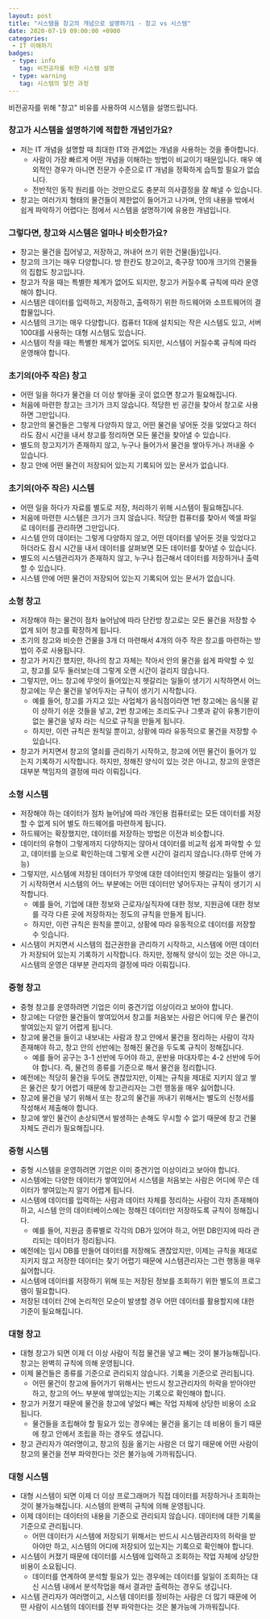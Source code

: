 ```yaml
---
layout: post
title: "시스템을 창고의 개념으로 설명하기1 - 창고 vs 시스템"
date: 2020-07-19 09:00:00 +0900
categories: 
 - IT 이해하기
badges:
 - type: info
   tag: 비전공자를 위한 시스템 설명
 - type: warning
   tag: 시스템의 발전 과정
---
```


비전공자를 위해 "창고" 비유를 사용하여 시스템을 설명드립니다.

<!--more-->

### **창고가 시스템을 설명하기에 적합한 개념인가요?**
- 저는 IT 개념을 설명할 때 최대한 IT와 관계없는 개념을 사용하는 것을 좋아합니다.
  - 사람이 가장 빠르게 어떤 개념을 이해하는 방법이 비교이기 때문입니다. 매우 예외적인 경우가 아니면 전문가 수준으로 IT 개념을 정확하게 습득할 필요가 없습니다.
  - 전반적인 동작 원리를 아는 것만으로도 충분히 의사결정을 잘 해낼 수 있습니다.
- 창고는 여러가지 형태의 물건들이 제한없이 들어가고 나가며, 안의 내용을 밖에서 쉽게 파악하기 어렵다는 점에서 시스템을 설명하기에 유용한 개념입니다.

### **그렇다면, 창고와 시스템은 얼마나 비슷한가요?**
- 창고는 물건을 집어넣고, 저장하고, 꺼내어 쓰기 위한 건물(들)입니다.
- 창고의 크기는 매우 다양합니다. 방 한칸도 창고이고, 축구장 100개 크기의 건물들의 집합도 창고입니다.
- 창고가 작을 때는 특별한 체계가 없어도 되지만, 창고가 커질수록 규칙에 따라 운영해야 합니다.
- 시스템은 데이터를 입력하고, 저장하고, 출력하기 위한 하드웨어와 소프트웨어의 결합물입니다.
- 시스템의 크기는 매우 다양합니다. 컴퓨터 1대에 설치되는 작은 시스템도 있고, 서버 100대를 사용하는 대형 시스템도 있습니다.
- 시스템이 작을 때는 특별한 체계가 없어도 되지만, 시스템이 커질수록 규칙에 따라 운영해야 합니다.

### **초기의(아주 작은) 창고**
- 어떤 일을 하다가 물건을 더 이상 쌓아둘 곳이 없으면 창고가 필요해집니다.
- 처음에 마련한 창고는 크기가 크지 않습니다. 적당한 빈 공간을 찾아서 창고로 사용하면 그만입니다.
- 창고안의 물건들은 그렇게 다양하지 않고, 어떤 물건을 넣어둔 것을 잊었다고 하더라도 잠시 시간을 내서 창고를 정리하면 모든 물건을 찾아낼 수 있습니다.
- 별도의 창고지기가 존재하지 않고, 누구나 들어가서 물건을 쌓아두거나 꺼내올 수 있습니다.
- 창고 안에 어떤 물건이 저장되어 있는지 기록되어 있는 문서가 없습니다.

### **초기의(아주 작은) 시스템**
- 어떤 일을 하다가 자료를 별도로 저장, 처리하기 위해 시스템이 필요해집니다.
- 처음에 마련한 시스템은 크기가 크지 않습니다. 적당한 컴퓨터를 찾아서 엑셀 파일로 데이터를 관리하면 그만입니다.
- 시스템 안의 데이터는 그렇게 다양하지 않고, 어떤 데이터를 넣어둔 것을 잊었다고 하더라도 잠시 시간을 내서 데이터를 살펴보면 모든 데이터를 찾아낼 수 있습니다.
- 별도의 시스템관리자가 존재하지 않고, 누구나 접근해서 데이터를 저장하거나 출력할 수 있습니다.
- 시스템 안에 어떤 물건이 저장되어 있는지 기록되어 있는 문서가 없습니다.

### **소형 창고**
- 저장해야 하는 물건이 점차 늘어남에 따라 단칸방 창고로는 모든 물건을 저장할 수 없게 되어 창고를 확장하게 됩니다.
- 초기의 창고와 비슷한 건물을 3개 더 마련해서 4개의 아주 작은 창고를 마련하는 방법이 주로 사용됩니다.
- 창고가 커지긴 했지만, 하나의 창고 자체는 작아서 안의 물건을 쉽게 파악할 수 있고, 창고를 모두 둘러보는데 그렇게 오랜 시간이 걸리지 않습니다.
- 그렇지만, 어느 창고에 무엇이 들어있는지 헷갈리는 일들이 생기기 시작하면서 어느 창고에는 무슨 물건을 넣어두자는 규칙이 생기기 시작합니다.
  - 예를 들어, 창고를 가지고 있는 사업체가 음식점이라면 1번 창고에는 음식물 같이 상하기 쉬운 것들을 넣고, 2번 창고에는 조리도구나 그릇과 같이 유통기한이 없는 물건을 넣자 라는 식으로 규칙을 만들게 됩니다.
  - 하지만, 이런 규칙은 원칙일 뿐이고, 상황에 따라 유동적으로 물건을 저장할 수 있습니다.
- 창고가 커지면서 창고의 열쇠를 관리하기 시작하고, 창고에 어떤 물건이 들어가 있는지 기록하기 시작합니다. 하지만, 정해진 양식이 있는 것은 아니고, 창고의 운영은 대부분 책임자의 결정에 따라 이뤄집니다.

### **소형 시스템**
- 저장해야 하는 데이터가 점차 늘어남에 따라 개인용 컴퓨터로는 모든 데이터를 저장할 수 없게 되어 별도 하드웨어를 마련하게 됩니다.
- 하드웨어는 확장했지만, 데이터를 저장하는 방법은 이전과 비슷합니다. 
- 데이터의 유형이 그렇게까지 다양하지는 않아서 데이터를 비교적 쉽게 파악할 수 있고, 데이터를 눈으로 확인하는데 그렇게 오랜 시간이 걸리지 않습니다.(하루 안에 가능)
- 그렇지만, 시스템에 저장된 데이터가 무엇에 대한 데이터인지 헷갈리는 일들이 생기기 시작하면서 시스템의 어느 부분에는 어떤 데이터만 넣어두자는 규칙이 생기기 시작합니다.
  - 예를 들어, 기업에 대한 정보와 근로자/실직자에 대한 정보, 지원금에 대한 정보를 각각 다른 곳에 저장하자는 정도의 규칙을 만들게 됩니다.
  - 하지만, 이런 규칙은 원칙을 뿐이고, 상황에 따라 유동적으로 데이터를 저장할 수 잇습니다.
- 시스템이 커지면서 시스템의 접근권한을 관리하기 시작하고, 시스템에 어떤 데이터가 저장되어 있는지 기록하기 시작합니다. 하지만, 정해직 양식이 있는 것은 아니고, 시스템의 운영은 대부분 관리자의 결정에 따라 이뤄집니다.

### **중형 창고**
- 중형 창고를 운영하려면 기업은 이미 중견기업 이상이라고 보아야 합니다.
- 창고에는 다양한 물건들이 쌓여있어서 창고를 처음보는 사람은 어디에 무슨 물건이 쌓여있는지 알기 어렵게 됩니다.
- 창고에 물건을 들이고 내보내는 사람과 창고 안에서 물건을 정리하는 사람이 각자 존재해야 하고, 창고 안의 선반에는 정해진 물건을 두도록 규칙이 정해집니다.
  - 예를 들어 공구는 3-1 선반에 두어야 하고, 운반용 마대자루는 4-2 선반에 두어야 합니다. 즉, 물건의 종류를 기준으로 해서 물건을 정리합니다.
- 예전에는 적당히 물건을 두어도 괜찮았지만, 이제는 규칙을 제대로 지키지 않고 쌓은 물건은 찾기 어렵기 때문에 창고관리자는 그런 행동을 매우 싫어합니다.
- 창고에 물건을 넣기 위해서 또는 창고의 물건을 꺼내기 위해서는 별도의 신청서를 작성해서 제출해야 합니다.
- 창고에 쌓인 물건이 손상되면서 발생하는 손해도 무시할 수 없기 때문에 창고 건물 자체도 관리가 필요해집니다.

### **중형 시스템**
- 중형 시스템을 운영하려면 기업은 이미 중견기업 이상이라고 보아야 합니다.
- 시스템에는 다양한 데이터가 쌓여있어서 시스템을 처음보는 사람은 어디에 무슨 데이터가 쌓여있는지 알기 어렵게 됩니다.
- 시스템에 데이터를 입력하는 사람과 데이터 자체를 정리하는 사람이 각자 존재해야 하고, 시스템 안의 데이터베이스에는 정해진 데이터만 저장하도록 규칙이 정해집니다.
  - 예를 들어, 지원금 종류별로 각각의 DB가 있어야 하고, 어떤 DB인지에 따라 관리되는 데이터가 정리됩니다.
- 예전에는 임시 DB를 만들어 데이터를 저장해도 괜찮았지만, 이제는 규칙을 제대로 지키지 않고 저장한 데이터는 찾기 어렵기 때문에 시스템관리자는 그런 행동을 매우 싫어합니다.
- 시스템에 데이터를 저장하기 위해 또는 저장된 정보를 조회하기 위한 별도의 프로그램이 필요합니다.
- 저장된 데이터 간에 논리적인 모순이 발생할 경우 어떤 데이터를 활용할지에 대한 기준이 필요해집니다.

### **대형 창고**
- 대형 창고가 되면 이제 더 이상 사람이 직접 물건을 넣고 빼는 것이 불가능해집니다. 창고는 완벽히 규칙에 의해 운영됩니다.
- 이제 물건들은 종류를 기준으로 관리되지 않습니다. 기록을 기준으로 관리됩니다.
  - 어떤 물건이 창고에 들어가기 위해서는 반드시 창고관리자의 허락을 받아야만 하고, 창고의 어느 부분에 쌓여있는지는 기록으로 확인해야 합니다.
- 창고가 커졌기 때문에 물건을 창고에 넣었다 빼는 작업 자체에 상당한 비용이 소요됩니다.
  - 물건들을 조립해야 할 필요가 있는 경우에는 물건을 옮기는 데 비용이 들기 때문에 창고 안에서 조립을 하는 경우도 생깁니다.
- 창고 관리자가 여러명이고, 창고의 짐을 옮기는 사람은 더 많기 때문에 어떤 사람이 창고의 물건을 전부 파악한다는 것은 불가능에 가까워집니다.

### **대형 시스템**
- 대형 시스템이 되면 이제 더 이상 프로그래머가 직접 데이터를 저장하거나 조회하는 것이 불가능해집니다. 시스템의 완벽히 규칙에 의해 운영됩니다.
- 이제 데이터는 데이터의 내용을 기준으로 관리되지 않습니다. 데이터에 대한 기록을 기준으로 관리됩니다.
  - 어떤 데이터가 시스템에 저장되기 위해서는 반드시 시스템관리자의 허락을 받아야만 하고, 시스템의 어디에 저장되어 있는지는 기록으로 확인해야 합니다.
- 시스템이 커졌기 때문에 데이터를 시스템에 입력하고 조회하는 작업 자체에 상당한 비용이 소요됩니다.
  - 데이터를 연계하여 분석할 필요가 있는 경우에는 데이터를 일일이 조회하는 대신 시스템 내에서 분석작업을 해서 결과만 출력하는 경우도 생깁니다.
- 시스템 관리자가 여러명이고, 시스템 데이터를 정비하는 사람은 더 많기 때문에 어떤 사람이 시스템의 데이터를 전부 파악한다는 것은 불가능에 가까워집니다.

